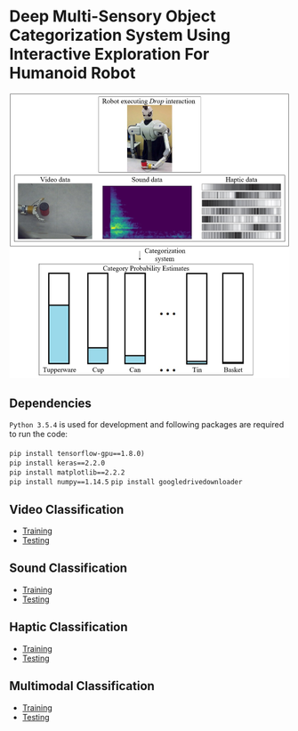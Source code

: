 # Deep Multi-Sensory Object Categorization System Using Interactive Exploration For Humanoid Robot

<img src="pics/System.jpg" alt="drawing" width="600px"/>

## Dependencies

`Python 3.5.4` is used for development and following packages are required to run the code:<br><br>
`pip install tensorflow-gpu==1.8.0)`<br>
`pip install keras==2.2.0`<br>
`pip install matplotlib==2.2.2`<br>
`pip install numpy==1.14.5`
`pip install googledrivedownloader`<br>

## Video Classification

- [Training](VideoNetworkTraining.ipynb)
- [Testing](VideoNetworkTesting.ipynb)

## Sound Classification

- [Training](SoundNetworkTraining.ipynb)
- [Testing](SoundNetworkTesting.ipynb)

## Haptic Classification

- [Training](HapticNetworkTraining.ipynb)
- [Testing](HapticNetworkTesting.ipynb)

## Multimodal Classification

- [Training](MultimodalNetworkTraining.ipynb)
- [Testing](MultimodalNetworkTesting.ipynb)
